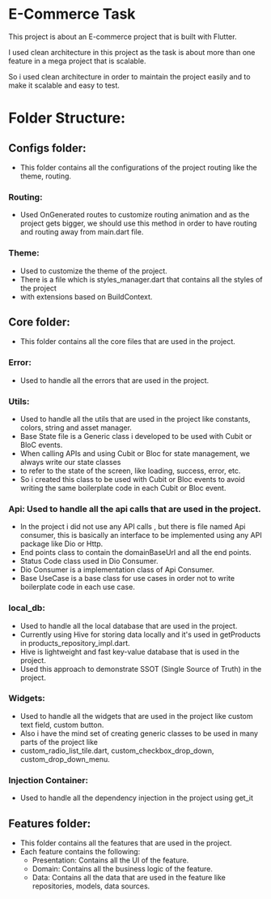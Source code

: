 # E-Commerce Task

This project is about an E-commerce project that is built with Flutter.

I used clean architecture in this project as the task is about more than one feature in a mega project that is scalable.

So i used clean architecture in order to maintain the project easily and to make it scalable and easy to test.

# Folder Structure:

## Configs folder:
- This folder contains all the configurations of the project routing like the theme, routing.

### Routing:
- Used OnGenerated routes to customize routing animation and as the project gets bigger,
  we should use this method in order to have routing and routing away from main.dart file.

### Theme:
- Used to customize the theme of the project.
- There is a file which is styles_manager.dart that contains all the styles of the project
- with extensions based on BuildContext.

## Core folder:
- This folder contains all the core files that are used in the project.

### Error:
- Used to handle all the errors that are used in the project.

### Utils:
- Used to handle all the utils that are used in the project like constants, colors, string
  and asset manager.
- Base State file is a Generic class i developed to be used with Cubit or BloC events.
- When calling APIs and using Cubit or Bloc for state management, we always write our state classes
- to refer to the state of the screen, like loading, success, error, etc.
- So i created this class to be used with Cubit or Bloc events to avoid writing the same boilerplate code
  in each Cubit or Bloc event.

### Api: Used to handle all the api calls that are used in the project.
- In the project i did not use any API calls , but there is file named Api consumer,
  this is basically an interface to be implemented using any API package like Dio or Http.
- End points class to contain the domainBaseUrl and all the end points.
- Status Code class used in Dio Consumer.
- Dio Consumer is a implementation class of Api Consumer.
- Base UseCase is a base class for use cases in order not to write boilerplate code in each use case.

### local_db:
- Used to handle all the local database that are used in the project.
- Currently using Hive for storing data locally and it's used in getProducts in products_repository_impl.dart.
- Hive is lightweight and fast key-value database that is used in the project.
- Used this approach to demonstrate SSOT (Single Source of Truth) in the project.

### Widgets:
- Used to handle all the widgets that are used in the project like custom text field, custom button.
- Also i have the mind set of creating generic classes to be used in many parts of the project like
- custom_radio_list_tile.dart, custom_checkbox_drop_down, custom_drop_down_menu.


### Injection Container:
- Used to handle all the dependency injection in the project using get_it

## Features folder:
- This folder contains all the features that are used in the project.
- Each feature contains the following:
  - Presentation: Contains all the UI of the feature.
  - Domain: Contains all the business logic of the feature.
  - Data: Contains all the data that are used in the feature like repositories, models, data sources.








